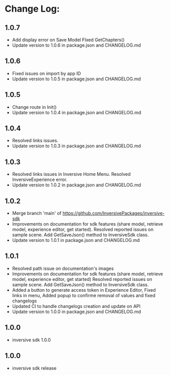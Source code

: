 # Change Log:



## 1.0.7

- Add display error on Save Model FIxed GetChapters()
- Update version to 1.0.6 in package.json and CHANGELOG.md


## 1.0.6

- Fixed issues on import by app ID
- Update version to 1.0.5 in package.json and CHANGELOG.md


## 1.0.5

- Change route in Init()
- Update version to 1.0.4 in package.json and CHANGELOG.md


## 1.0.4

- Resolved links issues.
- Update version to 1.0.3 in package.json and CHANGELOG.md


## 1.0.3

- Resolved links issues in Inversive Home Menu. Resolved InversiveExperience error.
- Update version to 1.0.2 in package.json and CHANGELOG.md


## 1.0.2

- Merge branch 'main' of https://github.com/InversivePackages/inversive-sdk
- Improvements on documentation for sdk features (share model, retrieve model, experience editor, get started). Resolved reported issues on sample scene. Add GetSaveJson() method to InversiveSdk class.
- Update version to 1.0.1 in package.json and CHANGELOG.md


## 1.0.1

- Resolved path issue on documentation's images
- Improvements on documentation for sdk features (share model, retrieve model, experience editor, get started) Resolved reported issues on sample scene. Add GetSaveJson() method to InversiveSdk class.
- Added a button to generate access token in Experience Editor, Fixed links in menu, Added popup to confirme removal of values and fixed changelogs
- Updated CI to handle changelogs creation and update on API
- Update version to 1.0.0 in package.json and CHANGELOG.md


## 1.0.0

- inversive sdk 1.0.0
## 1.0.0

- inversive sdk release
